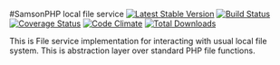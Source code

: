 #SamsonPHP local file service [![Latest Stable Version](https://poser.pugx.org/samsonos/php_fs_local/v/stable.svg)](https://packagist.org/packages/samsonos/php_fs_local) [![Build Status](https://travis-ci.org/samsonos/php_fs_local.png)](https://travis-ci.org/samsonos/php_fs_local) [![Coverage Status](https://coveralls.io/repos/samsonos/php_fs_local/badge.png)](https://coveralls.io/r/samsonos/php_fs_local) [![Code Climate](https://codeclimate.com/github/samsonos/php_fs_local/badges/gpa.svg)](https://codeclimate.com/github/samsonos/php_fs_local) [![Total Downloads](https://poser.pugx.org/samsonos/php_fs_local/downloads.svg)](https://packagist.org/packages/samsonos/php_fs_local)

This is File service implementation for interacting with usual local file system.
This is abstraction layer over standard PHP file functions.